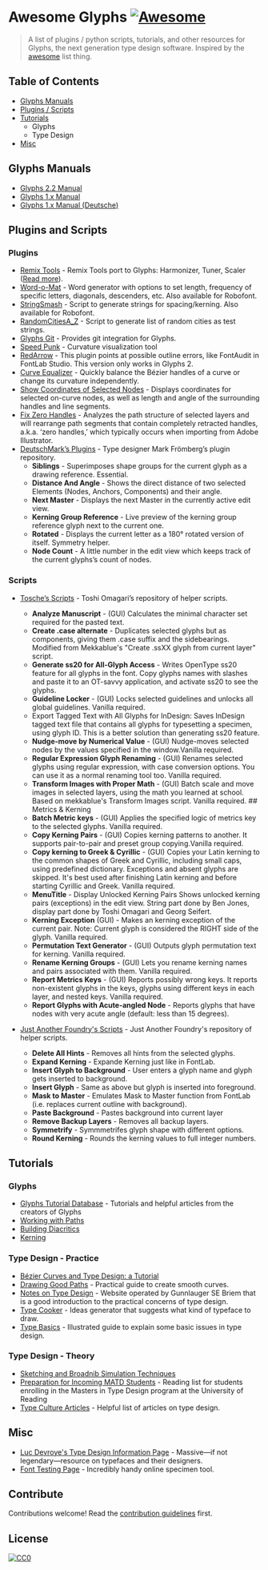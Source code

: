 # Awesome Glyphs [![Awesome](https://cdn.rawgit.com/sindresorhus/awesome/d7305f38d29fed78fa85652e3a63e154dd8e8829/media/badge.svg)](https://github.com/sindresorhus/awesome)

> A list of plugins / python scripts, tutorials, and other resources for Glyphs, the next generation type design software. 
> Inspired by the [awesome](https://github.com/sindresorhus/awesome) list thing.

## Table of Contents
- [Glyphs Manuals](#manuals)
- [Plugins / Scripts](#plugins-and-scripts)
- [Tutorials](#tutorials)
	- Glyphs
	- Type Design
- [Misc](#misc)

## Glyphs Manuals
- [Glyphs 2.2 Manual](https://glyphsapp.com/content/1-get-started/2-manuals/1-handbook-glyphs-2-0/Glyphs-Handbook-2.2.pdf)
- [Glyphs 1.x Manual](https://glyphsapp.com/content/1-get-started/2-manuals/2-handbook-glyphs-1/Glyphs-Handbook-2013.pdf)
- [Glyphs 1.x Manual (Deutsche)](https://glyphsapp.com/content/1-get-started/2-manuals/3-handbook-glyphs-1-de/Glyphs-Handbuch-2014.pdf)

## Plugins and Scripts
### Plugins
- [Remix Tools](http://remix-tools.com/glyphsapp) - Remix Tools port to Glyphs: Harmonizer, Tuner, Scaler ([Read more](http://remix-tools.com/)).
- [Word-o-Mat](https://github.com/ninastoessinger/word-o-mat) - Word generator with options to set length, frequency of specific letters, diagonals, descenders, etc. Also available for Robofont. 
- [StringSmash](https://github.com/BelaFrank/StringSmash) - Script to generate strings for spacing/kerning. Also available for Robofont.
- [RandomCitiesA_Z](https://github.com/arialcrime/PythonLab/tree/master/RandomCitiesA_Z) - Script to generate list of random cities as test strings.
- [Glyphs Git](https://github.com/simoncozens/GlyphsGit) - Provides git integration for Glyphs.
- [Speed Punk](https://yanone.de/typedesign/code/speedpunk/) - Curvature visualization tool
- [RedArrow](https://github.com/jenskutilek/RedArrow-Glyphs) - This plugin points at possible outline errors, like FontAudit in FontLab Studio. This version only works in Glyphs 2.
- [Curve Equalizer](https://github.com/jenskutilek/Curve-Equalizer) - Quickly balance the Bézier handles of a curve or change its curvature independently.
- [Show Coordinates of Selected Nodes](https://github.com/mekkablue/ShowCoordinatesOfSelectedNodes) - Displays coordinates for selected on-curve nodes, as well as length and angle of the surrounding handles and line segments.
- [Fix Zero Handles](https://github.com/jenskutilek/RedArrow-Glyphs) - Analyzes the path structure of selected layers and will rearrange path segments that contain completely retracted handles, a.k.a. ‘zero handles,’ which typically occurs when importing from Adobe Illustrator.
- [DeutschMark’s Plugins](https://github.com/DeutschMark/Glyphsapp-Plugins) - Type designer Mark Frömberg’s plugin repository.
	- **Siblings** - Superimposes shape groups for the current glyph as a drawing reference. Essential.
	- **Distance And Angle** - Shows the direct distance of two selected Elements (Nodes, Anchors, Components) and their angle.
	- **Next Master** - Displays the next Master in the currently active edit view.
	- **Kerning Group Reference** - Live preview of the kerning group reference glyph next to the current one.
	- **Rotated** - Displays the current letter as a 180° rotated version of itself. Symmetry helper.
	- **Node Count** - A little number in the edit view which keeps track of the current glyphs’s count of nodes.

### Scripts
- [Tosche’s Scripts](https://github.com/Tosche/Glyphs-Scripts) - Toshi Omagari’s repository of helper scripts.
	- **Analyze Manuscript** - (GUI) Calculates the minimal character set required for the pasted text.
	- **Create .case alternate** - Duplicates selected glyphs but as components, giving them .case suffix and the sidebearings. Modified from Mekkablue's "Create .ssXX glyph from current layer" script.
	- **Generate ss20 for All-Glyph Access** - Writes OpenType ss20 feature for all glyphs in the font. Copy glyphs names with slashes and paste it to an OT-savvy application, and activate ss20 to see the glyphs.
	- **Guideline Locker** - (GUI) Locks selected guidelines and unlocks all global guidelines. Vanilla required.
	- Export Tagged Text with All Glyphs for InDesign: Saves InDesign tagged text file that contains all glyphs for typesetting a specimen, using glyph ID. This is a better solution than generating ss20 feature.
	- **Nudge-move by Numerical Value** - (GUI) Nudge-moves selected nodes by the values specified in the window.Vanilla required.
	- **Regular Expression Glyph Renaming** - (GUI) Renames selected glyphs using regular expression, with case conversion options. You can use it as a normal renaming tool too. Vanilla required.
	- **Transform Images with Proper Math** - (GUI) Batch scale and move images in selected layers, using the math you learned at school. Based on mekkablue's Transform Images script. Vanilla required. ## Metrics & Kerning
	- **Batch Metric keys** - (GUI) Applies the specified logic of metrics key to the selected glyphs. Vanilla required.
	- **Copy Kerning Pairs** - (GUI) Copies kerning patterns to another. It supports pair-to-pair and preset group copying.Vanilla required.
	- **Copy kerning to Greek & Cyrillic** - (GUI) Copies your Latin kerning to the common shapes of Greek and Cyrillic, including small caps, using predefined dictionary. Exceptions and absent glyphs are skipped. It's best used after finishing Latin kerning and before starting Cyrillic and Greek. Vanilla required.
	- **MenuTitle** - Display Unlocked Kerning Pairs Shows unlocked kerning pairs (exceptions) in the edit view. String part done by Ben Jones, display part done by Toshi Omagari and Georg Seifert.
	- **Kerning Exception** (GUI) - Makes an kerning exception of the current pair. Note: Current glyph is considered the RIGHT side of the glyph. Vanilla required.
	- **Permutation Text Generator** - (GUI) Outputs glyph permutation text for kerning. Vanilla required.
	- **Rename Kerning Groups** - (GUI) Lets you rename kerning names and pairs associated with them. Vanilla required.
	- **Report Metrics Keys** - (GUI) Reports possibly wrong keys. It reports non-existent glyphs in the keys, glyphs using different keys in each layer, and nested keys. Vanilla required.
	- **Report Glyphs with Acute-angled Node** - Reports glyphs that have nodes with very acute angle (default: less than 15 degrees).

- [Just Another Foundry's Scripts](https://github.com/justanotherfoundry/glyphsapp-scripts) - Just Another Foundry's repository of helper scripts.
	- **Delete All Hints** - Removes all hints from the selected glyphs.
	- **Expand Kerning** - Expande Kerning just like in FontLab.
	- **Insert Glyph to Background** - User enters a glyph name and glyph gets inserted to background.
	- **Insert Glyph** - Same as above but glyph is inserted into foreground.
	- **Mask to Master** - Emulates Mask to Master function from FontLab (i.e. replaces current outline with background).
	- **Paste Background** - Pastes background into current layer
	- **Remove Backup Layers** - Removes all backup layers.
	- **Symmetrify** - Symmmetrifes glyph shape with different options.
	- **Round Kerning** - Rounds the kerning values to full integer numbers.

## Tutorials
### Glyphs
- [Glyphs Tutorial Database](https://glyphsapp.com/tutorials/articles) - Tutorials and helpful articles from the creators of Glyphs
- [Working with Paths](https://vimeo.com/43552747)
- [Building Diacritics](https://vimeo.com/43551729)
- [Kerning](https://vimeo.com/44454636)

### Type Design - Practice
- [Bézier Curves and Type Design: a Tutorial](http://learn.scannerlicker.net/2014/04/16/bezier-curves-and-type-design-a-tutorial/)
- [Drawing Good Paths](https://glyphsapp.com/tutorials/drawing-good-paths) - Practical guide to create smooth curves.
- [Notes on Type Design](http://66.147.242.192/~operinan/2/2.3.1a/2.3.1.01.notes.htm) - Website operated by Gunnlauger SE Briem that is a good introduction to the practical concerns of type design.
- [Type Cooker](http://typecooker.com/) - Ideas generator that suggests what kind of typeface to draw.
- [Type Basics](http://www.typeworkshop.com/index.php?id1=type-basics&id2=&id3=&id4=&id5=&idpic=02#pictloader) - Illustrated guide to explain some basic issues in type design.

### Type Design - Theory
- [Sketching and Broadnib Simulation Techniques](https://glyphsapp.com/tutorials/sketching)
- [Preparation for Incoming MATD Students](http://typefacedesign.net/resources/preparation-for-incoming-matd-students/) - Reading list for students enrolling in the Masters in Type Design program at the University of Reading
- [Type Culture Articles](http://www.typeculture.com/academic_resource/articles_essays/) - Helpful list of articles on type design.

## Misc
- [Luc Devroye's Type Design Information Page](http://luc.devroye.org/fonts.html) - Massive—if not legendary—resource on typefaces and their designers.
- [Font Testing Page](http://www.impallari.com/testing/index.php) - Incredibly handy online specimen tool.


## Contribute
Contributions welcome! Read the [contribution guidelines](contribute.md) first.

## License
[![CC0](http://i.creativecommons.org/p/zero/1.0/88x31.png)](http://creativecommons.org/publicdomain/zero/1.0/)
